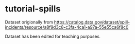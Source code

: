 # tutorial-spills

Dataset origionally from https://catalog.data.gov/dataset/spill-incidents/resource/a8f9d3c8-c3fa-4ca1-a97a-55e55ca6f8c0

Dataset has been edited for teaching purposes. 
